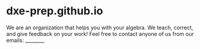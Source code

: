 # dxe-prep.github.io
We are an organization that helps you with your algebra. We teach, correct, and give feedback on your work! 
Feel free to contact anyone of us from our emails: ________

